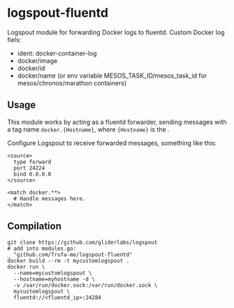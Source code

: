 # logspout-fluentd

Logspout module for forwarding Docker logs to fluentd. Custom Docker log fiels: 

- ident: docker-container-log 
- docker/image
- docker/id
- docker/name (or env variable MESOS_TASK_ID/mesos_task_id for mesos/chronos/marathon containers)

## Usage

This module works by acting as a fluentd forwarder, sending messages with a tag name `docker.{Hostname}`, where `{Hostname}` is the .

Configure Logspout to receive forwarded messages, something like this:

```
<source>
  type forward
  port 24224
  bind 0.0.0.0
</source>

<match docker.**>
  # Handle messages here.
</match>
```

## Compilation

```
git clone https://github.com/gliderlabs/logspout
# add into modules.go:
_ "github.com/Trufa-me/logspout-fluentd"
docker build --rm -t mycustomlogspout .
docker run \
  --name=mycustomlogspout \
  --hostname=myhostname -d \
  -v /var/run/docker.sock:/var/run/docker.sock \
  mycustomlogspout \
  fluentd://<fluentd_ip>:24284
```
